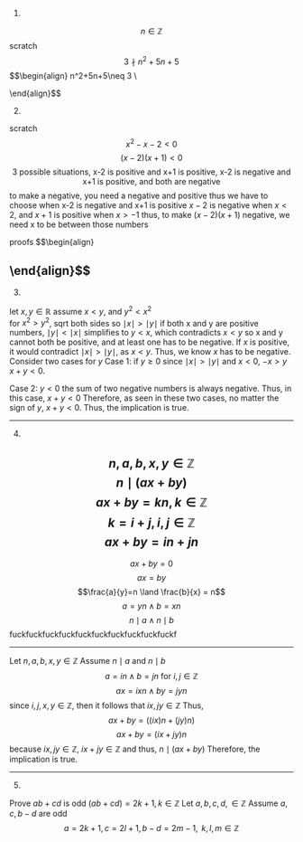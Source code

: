 1.
$$n \in \mathbb{Z}$$
scratch
$$3 \nmid n^2+5n+5$$
$$\begin{align}
n^2+5n+5\neq 3 \\

\end{align}$$

2.
scratch
$$x^2-x-2<0$$
$$(x-2)(x+1)<0$$
$$\text{3 possible situations, x-2 is positive  and x+1 is positive, x-2 is negative and x+1 is positive, and both are negative}$$
to make a negative, you need a negative and positive
thus we have to choose when $\text{x-2 is negative and x+1 is positive}$
$x-2$ is negative when $x < 2$, and $x+1$ is positive when $x>-1$
thus, to make $(x-2)(x+1)$ negative, we need x to be between those numbers

proofs
$$\begin{align}

\end{align}$$
---
3.
let $x,y\in\mathbb{R}$
assume $x < y$, and $y^2< x^2$\
for $x^2 > y^2$, sqrt both sides so $\mid x \mid> \mid y\mid$
if both x and y are positive numbers, $\mid y\mid < \mid x\mid$ simplifies to $y<x$, which contradicts $x<y$
so x and y cannot both be positive, and at least one has to be negative. 
If $x$ is positive, it would contradict $\mid x\mid>\mid y\mid$, as $x<y$. Thus, we know $x$ has to be negative.
Consider two cases for $y$
Case 1:
if $y\geq 0$
since $\mid x\mid>\mid y\mid$ and $x<0$, $-x>y$
$x+y<0$.

Case 2:
$y<0$
the sum of two negative numbers is always negative. 
Thus, in this case, $x+y<0$
Therefore, as seen in these two cases, no matter the sign of $y$, $x+y<0$. Thus, the implication is true.
___
4.
$$n, a, b, x, y \in \mathbb{Z}$$
$$n \mid (ax+by)$$
$$ax+by=kn, k\in\mathbb{Z}$$
$$k = i+j,  i,j\in \mathbb{Z}$$
$$ax+by=in+jn$$
--
$$ax+by=0$$
$$ax=by$$
$$\frac{a}{y}=n \land \frac{b}{x} = n$$
$$a=yn \land b=xn$$
$$n\mid a \land n\mid b$$
fuckfuckfuckfuckfuckfuckfuckfuckfuckfuckf

---
Let $n, a, b, x, y \in \mathbb{Z}$
Assume $n \mid a$ and $n \mid b$
$$a = in \land b = jn \text{ for } i,j \in\mathbb{Z}$$
$$ax=ixn \land by = jyn$$
since $i, j, x, y \in \mathbb{Z}$, then it follows that $ix, jy \in \mathbb{Z}$
Thus, 
$$ax+by = ((ix)n+(jy)n)$$
$$ax+by=(ix+jy)n$$
because $ix,jy\in\mathbb{Z}$, $ix+jy \in\mathbb{Z}$
and thus, $n \mid (ax+by)$
Therefore, the implication is true.

---
5.
Prove $ab+cd$ is odd $(ab+cd) = 2k+1, k\in\mathbb{Z}$
Let $a, b, c, d, \in \mathbb{Z}$
Assume $a, c, b-d$ are odd
$$a = 2k+1, c = 2l+1, b-d=2m-1, \text{ }k, l, m \in \mathbb{Z}$$
